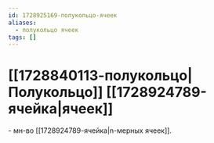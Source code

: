 ```yaml
---
id: 1728925169-полукольцо-ячеек
aliases:
  - полукольцо ячеек
tags: []
---
```


# [[1728840113-полукольцо|Полукольцо]] [[1728924789-ячейка|ячеек]]
\- мн-во [[1728924789-ячейка|n-мерных ячеек]].
